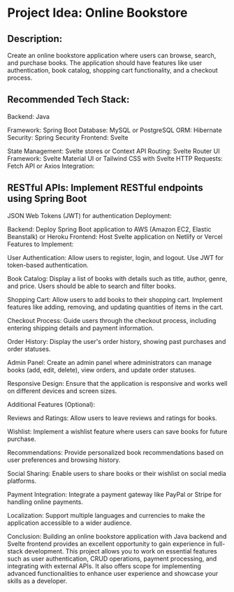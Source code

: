 # Project Idea: Online Bookstore

## Description:
Create an online bookstore application where users can browse, search, and purchase books. The application should have features like user authentication, book catalog, shopping cart functionality, and a checkout process.

## Recommended Tech Stack:

Backend: Java

Framework: Spring Boot
Database: MySQL or PostgreSQL
ORM: Hibernate
Security: Spring Security
Frontend: Svelte

State Management: Svelte stores or Context API
Routing: Svelte Router
UI Framework: Svelte Material UI or Tailwind CSS with Svelte
HTTP Requests: Fetch API or Axios
Integration:

## RESTful APIs: Implement RESTful endpoints using Spring Boot
JSON Web Tokens (JWT) for authentication
Deployment:

Backend: Deploy Spring Boot application to AWS (Amazon EC2, Elastic Beanstalk) or Heroku
Frontend: Host Svelte application on Netlify or Vercel
Features to Implement:

User Authentication: Allow users to register, login, and logout. Use JWT for token-based authentication.

Book Catalog: Display a list of books with details such as title, author, genre, and price. Users should be able to search and filter books.

Shopping Cart: Allow users to add books to their shopping cart. Implement features like adding, removing, and updating quantities of items in the cart.

Checkout Process: Guide users through the checkout process, including entering shipping details and payment information.

Order History: Display the user's order history, showing past purchases and order statuses.

Admin Panel: Create an admin panel where administrators can manage books (add, edit, delete), view orders, and update order statuses.

Responsive Design: Ensure that the application is responsive and works well on different devices and screen sizes.

Additional Features (Optional):

Reviews and Ratings: Allow users to leave reviews and ratings for books.

Wishlist: Implement a wishlist feature where users can save books for future purchase.

Recommendations: Provide personalized book recommendations based on user preferences and browsing history.

Social Sharing: Enable users to share books or their wishlist on social media platforms.

Payment Integration: Integrate a payment gateway like PayPal or Stripe for handling online payments.

Localization: Support multiple languages and currencies to make the application accessible to a wider audience.

Conclusion:
Building an online bookstore application with Java backend and Svelte frontend provides an excellent opportunity to gain experience in full-stack development. This project allows you to work on essential features such as user authentication, CRUD operations, payment processing, and integrating with external APIs. It also offers scope for implementing advanced functionalities to enhance user experience and showcase your skills as a developer.